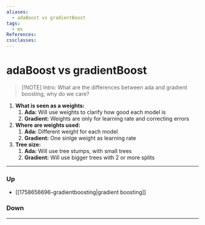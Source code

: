 ```yaml
---
aliases:
  - adaBoost vs gradientBoost
tags:
  - ms
References:
cssclasses:
---
```

# adaBoost vs gradientBoost
> [!NOTE] Intro: 
> What are the differences between ada and gradient boosting, why do we care?

1. **What is seen as a weights:**
	1. **Ada:** Will use weights to clarify how good each model is
	2. **Gradient:** Weights are only for learning rate and correcting errors
2. **Where are weights used:**
	1. **Ada:** Different weight for each model
	2. **Gradient:** One sinlge weight as learning rate
3. **Tree size:**
	1. **Ada:** Will use tree stumps, with small trees
	2. **Gradient:** Will use bigger trees with 2 or more splits
***
### Up
- [[1758656696-gradientboosting|gradient boosting]]
### Down
***
